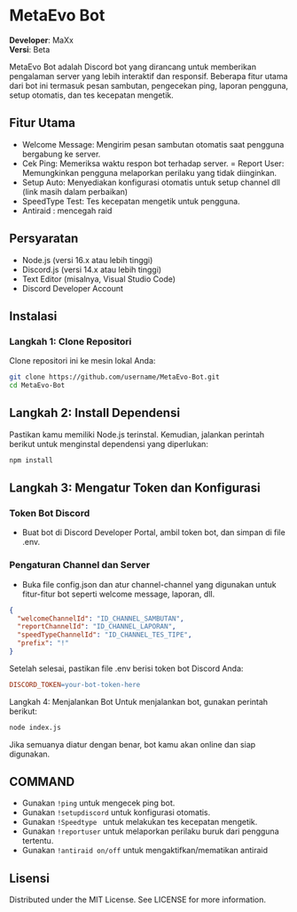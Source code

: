 # MetaEvo Bot
**Developer**: MaXx  
**Versi**: Beta

MetaEvo Bot adalah Discord bot yang dirancang untuk memberikan pengalaman server yang lebih interaktif dan responsif. Beberapa fitur utama dari bot ini termasuk pesan sambutan, pengecekan ping, laporan pengguna, setup otomatis, dan tes kecepatan mengetik.

## Fitur Utama
- Welcome Message: Mengirim pesan sambutan otomatis saat pengguna bergabung ke server.
- Cek Ping: Memeriksa waktu respon bot terhadap server.
= Report User: Memungkinkan pengguna melaporkan perilaku yang tidak diinginkan.
- Setup Auto: Menyediakan konfigurasi otomatis untuk setup channel dll (link masih dalam perbaikan)
- SpeedType Test: Tes kecepatan mengetik untuk pengguna.
- Antiraid : mencegah raid

## Persyaratan
- Node.js (versi 16.x atau lebih tinggi)
- Discord.js (versi 14.x atau lebih tinggi)
- Text Editor (misalnya, Visual Studio Code)
- Discord Developer Account

## Instalasi

### Langkah 1: Clone Repositori
Clone repositori ini ke mesin lokal Anda:

```bash
git clone https://github.com/username/MetaEvo-Bot.git
cd MetaEvo-Bot
```

## Langkah 2: Install Dependensi
Pastikan kamu memiliki Node.js terinstal. Kemudian, jalankan perintah berikut untuk menginstal dependensi yang diperlukan:

```bash
npm install
```

## Langkah 3: Mengatur Token dan Konfigurasi

### Token Bot Discord
- Buat bot di Discord Developer Portal, ambil token bot, dan simpan di file .env.
### Pengaturan Channel dan Server
- Buka file config.json dan atur channel-channel yang digunakan untuk fitur-fitur bot seperti welcome message, laporan, dll.

```json
{
  "welcomeChannelId": "ID_CHANNEL_SAMBUTAN",
  "reportChannelId": "ID_CHANNEL_LAPORAN",
  "speedTypeChannelId": "ID_CHANNEL_TES_TIPE",
  "prefix": "!"
}
```
Setelah selesai, pastikan file .env berisi token bot Discord Anda:

```makefile
DISCORD_TOKEN=your-bot-token-here
```
Langkah 4: Menjalankan Bot
Untuk menjalankan bot, gunakan perintah berikut:

```bash
node index.js
```
Jika semuanya diatur dengan benar, bot kamu akan online dan siap digunakan.

## COMMAND
- Gunakan `!ping` untuk mengecek ping bot.
- Gunakan `!setupdiscord` untuk konfigurasi otomatis.
- Gunakan `!Speedtype ` untuk melakukan tes kecepatan mengetik.
- Gunakan `!reportuser` untuk melaporkan perilaku buruk dari pengguna tertentu.
- Gunakan `!antiraid on/off` untuk mengaktifkan/mematikan antiraid 

## Lisensi
Distributed under the MIT License. See LICENSE for more information.
